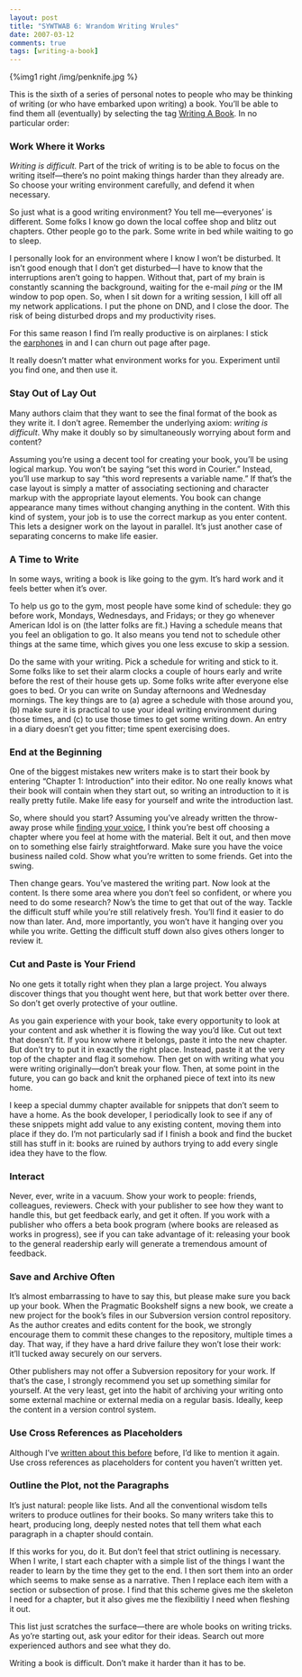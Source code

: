 ```yaml
---
layout: post
title: "SYWTWAB 6: Wrandom Writing Wrules"
date: 2007-03-12
comments: true
tags: [writing-a-book]
---
```


{%img1 right /img/penknife.jpg %}

This is the sixth of a series of personal notes to people who may be thinking of writing (or who have embarked upon writing) a book. You’ll be able to find them all (eventually) by selecting the tag <a href="http://pragdave.pragprog.com/pragdave/writing_a_book/index.html">Writing A Book</a>. In no particular order:


### Work Where it Works

_Writing is difficult._ Part of the trick of writing is to be able to
focus on the writing itself—there’s no point making things harder than
they already are. So choose your writing environment carefully, and
defend it when necessary.

So just what is a good writing environment? You tell me—everyones’ is
different. Some folks I know go down the local coffee shop and blitz
out chapters. Other people go to the park. Some write in bed while
waiting to go to sleep.

I personally look for an environment where I know I won’t be
disturbed. It isn’t good enough that I don’t get disturbed—I have to
know that the interruptions aren’t going to happen. Without that, part
of my brain is constantly scanning the background, waiting for the
e-mail _ping_ or the IM window to pop open. So, when I sit down for a
writing session, I kill off all my network applications. I put the
phone on DND, and I close the door. The risk of being disturbed drops
and my productivity rises.

For this same reason I find I’m really productive is on airplanes: I
stick the <a href="http://www.etymotic.com/">earphones</a> in and I
can churn out page after page.

It really doesn’t matter what environment works for you. Experiment
until you find one, and then use it.


### Stay Out of Lay Out

Many authors claim that they want to see the final format of the book
as they write it. I don’t agree. Remember the underlying
axiom: _writing is difficult_. Why make it doubly so by simultaneously
worrying about form and content?

Assuming you’re using a decent tool for creating your book, you’ll be
using logical markup. You won’t be saying “set this word in Courier.”
Instead, you’ll use markup to say “this word represents a variable
name.” If that’s the case layout is simply a matter of associating
sectioning and character markup with the appropriate layout
elements. You book can change appearance many times without changing
anything in the content. With this kind of system, your job is to use
the correct markup as you enter content. This lets a designer work on
the layout in parallel. It’s just another case of separating concerns
to make life easier.

### A Time to Write

In some ways, writing a book is like going to the gym. It’s hard work
and it feels better when it’s over.

To help us go to the gym, most people have some kind of schedule: they
go before work, Mondays, Wednesdays, and Fridays; or they go whenever
American Idol is on (the latter folks are fit.) Having a schedule
means that you feel an obligation to go. It also means you tend not to
schedule other things at the same time, which gives you one less
excuse to skip a session.

Do the same with your writing. Pick a schedule for writing and stick
to it. Some folks like to set their alarm clocks a couple of hours
early and write before the rest of their house gets up. Some folks
write after everyone else goes to bed. Or you can write on Sunday
afternoons and Wednesday mornings. The key things are to (a) agree a
schedule with those around you, (b) make sure it is practical to use
your ideal writing environment during those times, and (c) to use
those times to get some writing down. An entry in a diary doesn’t get
you fitter; time spent exercising does.

### End at the Beginning

One of the biggest mistakes new writers make is to start their book by
entering “Chapter 1: Introduction” into their editor. No one really
knows what their book will contain when they start out, so writing an
introduction to it is really pretty futile. Make life easy for
yourself and write the introduction last.

So, where should you start? Assuming you’ve already written the
throw-away prose while [finding your
voice](/blog/2007/03/11/sywtwab-5-finding-your-voice/), I think you’re
best off choosing a chapter where you feel at home with the
material. Belt it out, and then move on to something else fairly
straightforward. Make sure you have the voice business nailed
cold. Show what you’re written to some friends. Get into the swing.


Then change gears. You’ve mastered the writing part. Now look at the
content. Is there some area where you don’t feel so confident, or
where you need to do some research? Now’s the time to get that out of
the way. Tackle the difficult stuff while you’re still relatively
fresh. You’ll find it easier to do now than later. And, more
importantly, you won’t have it hanging over you while you
write. Getting the difficult stuff down also gives others longer to
review it.


### Cut and Paste is Your Friend

No one gets it totally right when they plan a large project. You
always discover things that you thought went here, but that work
better over there. So don’t get overly protective of your outline.

As you gain experience with your book, take every opportunity to look
at your content and ask whether it is flowing the way you’d like. Cut
out text that doesn’t fit. If you know where it belongs, paste it into
the new chapter. But don’t try to put it in exactly the right
place. Instead, paste it at the very top of the chapter and flag it
somehow. Then get on with writing what you were writing
originally—don’t break your flow. Then, at some point in the future,
you can go back and knit the orphaned piece of text into its new home.

I keep a special dummy chapter available for snippets that don’t seem
to have a home. As the book developer, I periodically look to see if
any of these snippets might add value to any existing content, moving
them into place if they do. I’m not particularly sad if I finish a
book and find the bucket still has stuff in it: books are ruined by
authors trying to add every single idea they have to the flow.

### Interact

Never, ever, write in a vacuum. Show your work to people: friends,
colleagues, reviewers. Check with your publisher to see how they want
to handle this, but get feedback early, and get it often. If you work
with a publisher who offers a beta book program (where books are
released as works in progress), see if you can take advantage of it:
releasing your book to the general readership early will generate a
tremendous amount of feedback.

### Save and Archive Often

It’s almost embarrassing to have to say this, but please make sure you
back up your book. When the Pragmatic Bookshelf signs a new book, we
create a new project for the book’s files in our Subversion version
control repository. As the author creates and edits content for the
book, we strongly encourage them to commit these changes to the
repository, multiple times a day. That way, if they have a hard drive
failure they won’t lose their work: it’ll tucked away securely on our
servers.

Other publishers may not offer a Subversion repository for your
work. If that’s the case, I strongly recommend you set up something
similar for yourself. At the very least, get into the habit of
archiving your writing onto some external machine or external media on
a regular basis. Ideally, keep the content in a version control
system.

### Use Cross References as Placeholders

Although I’ve
[written about this before](/blog/2005/03/16/the-wiki-way-of-writing/)
before, I’d like to mention it again. Use cross
references as placeholders for content you haven’t written yet.


### Outline the Plot, not the Paragraphs

It’s just natural: people like lists. And all the conventional wisdom
tells writers to produce outlines for their books. So many writers
take this to heart, producing long, deeply nested notes that tell them
what each paragraph in a chapter should contain.

If this works for you, do it. But don’t feel that strict outlining is
necessary. When I write, I start each chapter with a simple list of
the things I want the reader to learn by the time they get to the
end. I then sort them into an order which seems to make sense as a
narrative. Then I replace each item with a section or subsection of
prose. I find that this scheme gives me the skeleton I need for a
chapter, but it also gives me the flexibilitiy I need when fleshing it
out.

This list just scratches the surface—there are whole books on writing
tricks. As yo’re starting out, ask your editor for their ideas. Search
out more experienced authors and see what they do.

Writing a book is difficult. Don’t make it harder than it has to be.

